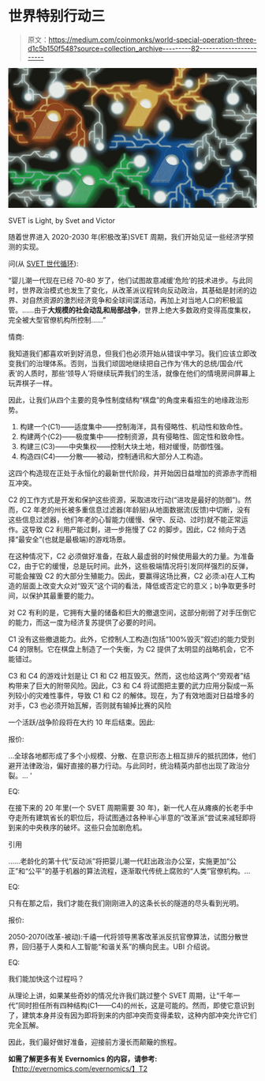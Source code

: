 # 世界特别行动三

> 原文：<https://medium.com/coinmonks/world-special-operation-three-d1c5b150f548?source=collection_archive---------82----------------------->

![](img/b7d7ccbe02ef3daf40f16193af7e25c8.png)

SVET is Light, by Svet and Victor

随着世界进入 2020-2030 年(积极改革)SVET 周期，我们开始见证一些经济学预测的实现。

问(从 [SVET 世代循环](https://www.youtube.com/watch?v=3fvCSN_I2Mg)):

“婴儿潮一代现在已经 70-80 岁了，他们试图故意减缓‘危险’的技术进步。与此同时，世界政治模式也发生了变化，从改革派议程转向反动政治，其基础是封闭的边界、对自然资源的激烈经济竞争和全球间谍活动，再加上对当地人口的积极监管。……由于**大规模的社会动乱和局部战争**，世界上绝大多数政府变得高度集权，完全被大型官僚机构所控制……”

情商:

我知道我们都喜欢听到好消息，但我们也必须开始从错误中学习。我们应该立即改变我们的治理体系。否则，当我们顽固地继续把自己作为‘伟大的总统/国会/代表’的人质时，那些‘领导人’将继续玩弄我们的生活，就像在他们的情境房间屏幕上玩弄棋子一样。

因此，让我们从四个主要的竞争性制度结构“棋盘”的角度来看招生的地缘政治形势。

1.  构建一个(C1)——适度集中——控制海洋，具有侵略性、机动性和致命性。
2.  构建两个(C2)——极度集中——控制资源，具有侵略性、固定性和致命性。
3.  构建三(C3)——中央集权——控制大块土地，相对缓慢，防御性强。
4.  构造四(C4)——分散——被动，控制通讯和大部分人工构造。

这四个构造现在正处于永恒化的最新世代阶段，并开始因日益增加的资源赤字而相互冲突。

C2 的工作方式是开发和保护这些资源，采取进攻行动(“进攻是最好的防御”)。然而，C2 年老的州长被多重信息过滤器(年龄层)从地面数据流(反馈)中切断，没有这些信息过滤器，他们年老的心智能力(缓慢、保守、反动、过时)就不能正常运作。这导致 C2 利用产能过剩，进一步拖慢了 C2 的脚步。因此，C2 倾向于选择“最安全”(也就是最极端)的游戏场景。

在这种情况下，C2 必须做好准备，在敌人最虚弱的时候使用最大的力量。为准备 C2，由于它的缓慢，总是玩时间。此外，这些极端情况将引发同样强烈的反弹，可能会摧毁 C2 的大部分生殖能力。因此，要赢得这场比赛，C2 必须:a)在人工构造的层面上改变大众对“毁灭”这个词的看法，降低或否定它的意义；b)争取更多时间，以保护其最重要的能力。

对 C2 有利的是，它拥有大量的储备和巨大的撤退空间，这部分削弱了对手压倒它的能力，而这一度为经济复苏提供了必要的时间。

C1 没有这些撤退能力。此外，它控制人工构造(包括“100%毁灭”叙述)的能力受到 C4 的限制。它在棋盘上制造了一个失衡，为 C2 提供了太明显的战略机会，它不能错过。

C3 和 C4 的游戏计划是让 C1 和 C2 相互毁灭。然而，这也给这两个“旁观者”结构带来了巨大的附带风险。因此，C3 和 C4 将试图把主要的武力应用分裂成一系列较小的灾难性事件，导致 C1 和 C2 的解体。现在，为了有效地面对日益增多的对手，C3 也必须开始瓦解，否则就有输掉比赛的风险

一个活跃/战争阶段将在大约 10 年后结束。因此:

报价:

…全球各地都形成了多个小规模、分散、在意识形态上相互排斥的抵抗团体，他们避开法律政治，偏好直接的暴力行动。与此同时，统治精英内部也出现了政治分裂。… '

EQ:

在接下来的 20 年里(一个 SVET 周期需要 30 年)，新一代人在从瘫痪的长老手中夺走所有建筑省长的职位后，将试图通过各种半心半意的“改革派”尝试来减轻即将到来的中央秩序的破坏。这些只会加剧危机。

引用

……老龄化的第十代“反动派”将把婴儿潮一代赶出政治办公室，实施更加“公正”和“公平”的基于机器的算法流程，逐渐取代传统上腐败的“人类”官僚机构。…

EQ:

只有在那之后，我们才能在我们刚刚进入的这条长长的隧道的尽头看到光明。

报价:

2050-2070(改革-被动):千禧一代将领导黑客改革派反抗官僚算法，试图分散世界，回归基于人类和人工智能“和谐关系”的横向民主。UBI 介绍说。

EQ:

我们能加快这个过程吗？

从理论上讲，如果某些奇妙的情况允许我们跳过整个 SVET 周期，让“千年一代”同时担任所有四种结构(C1——C4)的州长，这是可能的。然而，即使它意识到了，建筑本身并没有因为即将到来的内部冲突而变得柔软，这种内部冲突允许它们完全瓦解。

因此，我们最好做好准备，迎接前方漫长而颠簸的旅程。

**如需了解更多有关 Evernomics 的内容，请参考:**【http://evernomics.com/evernomics/】T2